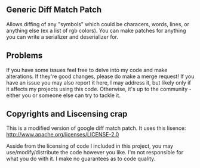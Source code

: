 ## Generic Diff Match Patch

Allows diffing of any "symbols" which could be characers, words, lines, or anything else (ex a list of rgb colors).  You can make patches for anything you can write a serializer and deserializer for.

## Problems

If you have some issues feel free to delve into my code and make alterations.  If they're good changes, please do make a merge request!  If you have an issue you may also report it here, I may address it, but likely only if it affects my projects using this code.  Otherwise, it's up to the community - either you or someone else can try to tackle it.

## Copyrights and Liscensing crap

This is a modified version of google diff match patch.  It uses this lisence: http://www.apache.org/licenses/LICENSE-2.0

Asside from the licensing of code I included in this project, you may use/modify/distribute the code however you like.  I'm not responsible for what you do with it.  I make no guarantees as to code quality.
